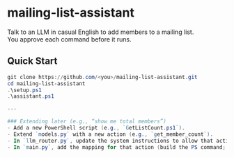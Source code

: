 # mailing-list-assistant

Talk to an LLM in casual English to add members to a mailing list.  
You approve each command before it runs.

## Quick Start
```powershell
git clone https://github.com/<you>/mailing-list-assistant.git
cd mailing-list-assistant
.\setup.ps1
.\assistant.ps1

---

### Extending later (e.g., “show me total members”)
- Add a new PowerShell script (e.g., `GetListCount.ps1`).
- Extend `models.py` with a new action (e.g., `get_member_count`).
- In `llm_router.py`, update the system instructions to allow that action and fields.
- In `main.py`, add the mapping for that action (build the PS command; same approval flow).

